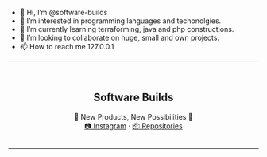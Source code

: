- 👋 Hi, I’m @software-builds
- 💞️ I’m interested in programming languages and techonolgies.
- 🌱 I’m currently learning terraforming, java and php constructions.
- 👀 I’m looking to collaborate on huge, small and own projects.
- 📫 How to reach me 127.0.0.1

<hr>
<br />
<div align="center">
    <h2 align="center">Software Builds</h2>
    <span>🔘 New Products, New Possibilities 🔘</span>
    <br />
    <a 
        href="https://instagram.com/software-builds"
    >📷 Instagram</a>
    ·
    <a 
        href="https://github.com/software-builds?tab=repositories"
    >📦 Repositories</a>
</div>
<br />
<hr>

<!---
lamacode/lamacode is a ✨ special ✨ repository because its `README.md` (this file) appears on your GitHub profile.
You can click the Preview link to take a look at your changes.
--->
